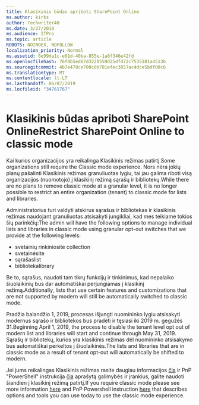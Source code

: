 ```yaml
---
title: Klasikinis būdas apriboti SharePoint Online
ms.author: kirks
author: Techwriter40
ms.date: 3/27/2018
ms.audience: ITPro
ms.topic: article
ROBOTS: NOINDEX, NOFOLLOW
localization_priority: Normal
ms.assetid: 6e99da1c-e61d-40ba-855e-1a8f346e42fd
ms.openlocfilehash: 76f0b5ed67d3220559d25dfd72c7535181a4513b
ms.sourcegitcommit: 4b7e478ce700c0b781efec3857ac4dce5bdf00c6
ms.translationtype: MT
ms.contentlocale: lt-LT
ms.lasthandoff: 06/07/2019
ms.locfileid: "34761767"
---
```

# <a name="restrict-sharepoint-online-to-classic-mode"></a><span data-ttu-id="a1e5c-102">Klasikinis būdas apriboti SharePoint Online</span><span class="sxs-lookup"><span data-stu-id="a1e5c-102">Restrict SharePoint Online to classic mode</span></span>

<span data-ttu-id="a1e5c-103">Kai kurios organizacijos yra reikalinga Klasikinis režimas patirtį.</span><span class="sxs-lookup"><span data-stu-id="a1e5c-103">Some organizations still require the Classic mode experience.</span></span> <span data-ttu-id="a1e5c-104">Nors nėra jokių planų pašalinti Klasikinis režimas granuliuotas lygiu, tai jau galima riboti visą organizacijos (nuomotojo) į klasikinį režimą sąrašų ir bibliotekų.</span><span class="sxs-lookup"><span data-stu-id="a1e5c-104">While there are no plans to remove classic mode at a granular level, it is no longer possible to restrict an entire organization (tenant) to classic mode for lists and libraries.</span></span>

<span data-ttu-id="a1e5c-105">Administratorius turi valdyti atskirus sąrašus ir bibliotekas ir klasikinis režimas naudojant granuliuotas atsisakyti jungikliai, kad mes teikiame tokios šių parinkčių:</span><span class="sxs-lookup"><span data-stu-id="a1e5c-105">The admin will have the following options to manage individual lists and libraries in classic mode using granular opt-out switches that we provide at the following levels:</span></span>

- <span data-ttu-id="a1e5c-106">svetainių rinkinio</span><span class="sxs-lookup"><span data-stu-id="a1e5c-106">site collection</span></span>
- <span data-ttu-id="a1e5c-107">svetainė</span><span class="sxs-lookup"><span data-stu-id="a1e5c-107">site</span></span>
- <span data-ttu-id="a1e5c-108">sąrašas</span><span class="sxs-lookup"><span data-stu-id="a1e5c-108">list</span></span>
- <span data-ttu-id="a1e5c-109">biblioteka</span><span class="sxs-lookup"><span data-stu-id="a1e5c-109">library</span></span>

<span data-ttu-id="a1e5c-110">Be to, sąrašus, naudoti tam tikrų funkcijų ir tinkinimus, kad nepalaiko šiuolaikinių bus dar automatiškai perjungiamas į klasikinį režimą.</span><span class="sxs-lookup"><span data-stu-id="a1e5c-110">Additionally, lists that use certain features and customizations that are not supported by modern will still be automatically switched to classic mode.</span></span>

<span data-ttu-id="a1e5c-111">Pradžia balandžio 1, 2019, procesas išjungti nuomininko lygiu atsisakyti modernus sąrašo ir bibliotekos bus pradėti ir tęsiasi iki 2019 m. gegužės 31.</span><span class="sxs-lookup"><span data-stu-id="a1e5c-111">Beginning April 1, 2019, the process to disable the tenant level opt out of modern list and libraries will start and continue through May 31, 2019.</span></span>  <span data-ttu-id="a1e5c-112">Sąrašų ir bibliotekų, kurios yra klasikinis režimas dėl nuomininko atsisakymo bus automatiškai perkeltos į šiuolaikinės.</span><span class="sxs-lookup"><span data-stu-id="a1e5c-112">The lists and libraries that are in classic mode as a result of tenant opt-out will automatically be shifted to modern.</span></span>

<span data-ttu-id="a1e5c-113">Jei jums reikalingas Klasikinis režimas rasite daugiau informacijos [čia](https://techcommunity.microsoft.com/t5/Microsoft-SharePoint-Blog/Delivering-SharePoint-modern-experiences/ba-p/315023) ir PnP "PowerShell" instrukcija [čia](https://docs.microsoft.com/sharepoint/dev/transform/modernize-userinterface-lists-and-libraries-optout) aprašytą galimybės ir įrankius, galite naudoti šiandien į klasikinį režimą patirtį.</span><span class="sxs-lookup"><span data-stu-id="a1e5c-113">If you require classic mode please see more information [here](https://techcommunity.microsoft.com/t5/Microsoft-SharePoint-Blog/Delivering-SharePoint-modern-experiences/ba-p/315023) and PnP Powershell instruction [here](https://docs.microsoft.com/sharepoint/dev/transform/modernize-userinterface-lists-and-libraries-optout) that describes options and tools you can use today to use the classic mode experience.</span></span>

